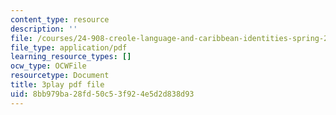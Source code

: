 ```yaml
---
content_type: resource
description: ''
file: /courses/24-908-creole-language-and-caribbean-identities-spring-2017/8bb979ba28fd50c53f924e5d2d838d93_w-zdunIsHUU.pdf
file_type: application/pdf
learning_resource_types: []
ocw_type: OCWFile
resourcetype: Document
title: 3play pdf file
uid: 8bb979ba-28fd-50c5-3f92-4e5d2d838d93
---
```

